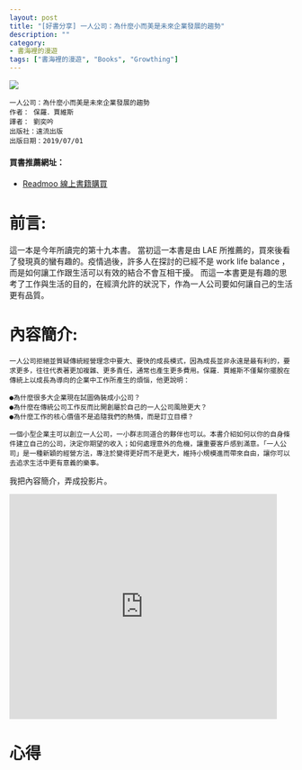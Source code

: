 ```yaml
---
layout: post
title: "[好書分享] 一人公司：為什麼小而美是未來企業發展的趨勢"
description: ""
category: 
- 書海裡的漫遊
tags: ["書海裡的漫遊", "Books", "Growthing"]
---
```


<div><a href="http://moo.im/a/afhtDH" title="一人公司：為什麼小而美是未來企業發展的趨勢"><img src="https://cdn.readmoo.com/cover/qh/kmmivfm_210x315.jpg?v=0" /></a></div>




```
一人公司：為什麼小而美是未來企業發展的趨勢
作者： 保羅．賈維斯  
譯者： 劉奕吟  
出版社：遠流出版 
出版日期：2019/07/01
```

#### 買書推薦網址：

- [Readmoo 線上書籍購買](http://moo.im/a/afhtDH)

# 前言:

這一本是今年所讀完的第十九本書。 當初這一本書是由 LAE 所推薦的，買來後看了發現真的蠻有趣的。疫情過後，許多人在探討的已經不是 work life balance ，而是如何讓工作跟生活可以有效的結合不會互相干擾。 而這一本書更是有趣的思考了工作與生活的目的，在經濟允許的狀況下，作為一人公司要如何讓自己的生活更有品質。

# 內容簡介:

```
一人公司拒絕並質疑傳統經營理念中要大、要快的成長模式，因為成長並非永遠是最有利的，要求更多，往往代表著更加複雜、更多責任，通常也產生更多費用。保羅．賈維斯不僅幫你擺脫在傳統上以成長為導向的企業中工作所產生的煩惱，他更說明：

●為什麼很多大企業現在試圖偽裝成小公司？
●為什麼在傳統公司工作反而比開創屬於自己的一人公司風險更大？
●為什麼工作的核心價值不是追隨我們的熱情，而是訂立目標？

一個小型企業主可以創立一人公司，一小群志同道合的夥伴也可以。本書介紹如何以你的自身條件建立自己的公司，決定你期望的收入；如何處理意外的危機，讓重要客戶感到滿意。「一人公司」是一種新穎的經營方法，專注於變得更好而不是更大，維持小規模進而帶來自由，讓你可以去追求生活中更有意義的樂事。
```

我把內容簡介，弄成投影片。

<iframe src="https://www.slideshare.net/slideshow/embed_code/key/89gNar9SNG9qRa?hostedIn=slideshare&page=upload" width="476" height="400" frameborder="0" marginwidth="0" marginheight="0" scrolling="no"></iframe>


# 心得

